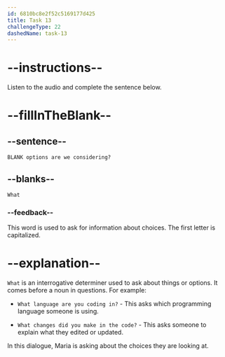 ```yaml
---
id: 6810bc8e2f52c5169177d425
title: Task 13
challengeType: 22
dashedName: task-13
---
```


<!-- (Audio) Maria: What options are we considering? -->

# --instructions--

Listen to the audio and complete the sentence below.

# --fillInTheBlank--

## --sentence--

`BLANK options are we considering?`

## --blanks--

`What`

### --feedback--

This word is used to ask for information about choices. The first letter is capitalized.

# --explanation--

`What` is an interrogative determiner used to ask about things or options. It comes before a noun in questions. For example:

- `What language are you coding in?` - This asks which programming language someone is using.

- `What changes did you make in the code?` - This asks someone to explain what they edited or updated.

In this dialogue, Maria is asking about the choices they are looking at.
